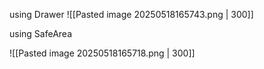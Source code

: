 


using Drawer 
![[Pasted image 20250518165743.png | 300]]

using SafeArea 


![[Pasted image 20250518165718.png | 300]]

